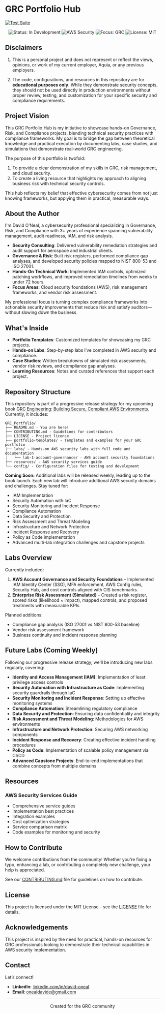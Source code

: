 # GRC Portfolio Hub

  [![Test Suite](https://github.com/ajy0127/grc_portfolio/actions/workflows/test.yml/badge.svg)](https://github.com/ajy0127/grc_portfolio/actions/workflows/test.yml)


<p align="center">
  <img src="https://img.shields.io/badge/Status-In%20Development-yellow" alt="Status: In Development">
  <img src="https://img.shields.io/badge/AWS-Security-orange" alt="AWS Security">
  <img src="https://img.shields.io/badge/Focus-GRC-blue" alt="Focus: GRC">
  <img src="https://img.shields.io/badge/License-MIT-green" alt="License: MIT">
</p>

## Disclaimers

1. This is a personal project and does not represent or reflect the views, opinions, or work of my current employer, Aquia, or any previous employers.

2. The code, configurations, and resources in this repository are for **educational purposes only**. While they demonstrate security concepts, they should not be used directly in production environments without proper review, testing, and customization for your specific security and compliance requirements.

## Project Vision

This GRC Portfolio Hub is my initiative to showcase hands-on Governance, Risk, and Compliance projects, blending technical security practices with compliance frameworks. My goal is to bridge the gap between theoretical knowledge and practical execution by documenting labs, case studies, and simulations that demonstrate real-world GRC engineering.

The purpose of this portfolio is twofold:
1. To provide a clear demonstration of my skills in GRC, risk management, and cloud security.
2. To create a living resource that highlights my approach to aligning business risk with technical security controls.

This hub reflects my belief that effective cybersecurity comes from not just knowing frameworks, but applying them in practical, measurable ways.

## About the Author

I'm David O’Neal, a cybersecurity professional specializing in Governance, Risk, and Compliance with 3+ years of experience spanning vulnerability management, audit readiness, IAM, and risk analysis.

- **Security Consulting**: Delivered vulnerability remediation strategies and audit support for aerospace and industrial clients.
- **Governance & Risk**: Built risk registers, performed compliance gap analyses, and developed security policies mapped to NIST 800-53 and ISO 27001.
- **Hands-On Technical Work**: Implemented IAM controls, optimized patching workflows, and improved remediation timelines from weeks to under 72 hours.
- **Focus Areas**: Cloud security foundations (AWS), risk management frameworks, and vendor risk assessment.

My professional focus is turning complex compliance frameworks into actionable security improvements that reduce risk and satisfy auditors—without slowing down the business.

## What's Inside

- **Portfolio Templates**: Customized templates for showcasing my GRC projects.
- **Hands-on Labs**: Step-by-step labs I’ve completed in AWS security and compliance.
- **Case Studies**: Written breakdowns of simulated risk assessments, vendor risk reviews, and compliance gap analyses.
- **Learning Resources**: Notes and curated references that support each project.

## Repository Structure

This repository is part of a progressive release strategy for my upcoming book [GRC Engineering: Building Secure, Compliant AWS Environments](https://grcengineeringbook.com/). Currently, it includes:

```
GRC_Portfolio/
├── README.md - You are here!
├── CONTRIBUTING.md - Guidelines for contributors
├── LICENSE - Project license
├── portfolio-templates/ - Templates and examples for your GRC portfolio
├── labs/ - Hands-on AWS security labs with full code and documentation
│   └── lab-1-account-governance/ - AWS account security foundations 
├── resources/ - AWS security services guide
└── config/ - Configuration files for testing and development
```

**Coming Soon:** Additional labs will be released weekly, leading up to the book launch. Each new lab will introduce additional AWS security domains and challenges. Stay tuned for:

- IAM Implementation
- Security Automation with IaC
- Security Monitoring and Incident Response
- Compliance Automation
- Data Security and Protection
- Risk Assessment and Threat Modeling
- Infrastructure and Network Protection
- Incident Response and Recovery
- Policy as Code implementation
- Advanced multi-lab integration challenges and capstone projects

## Labs Overview

Currently included:

1. **AWS Account Governance and Security Foundations** – Implemented IAM Identity Center (SSO), MFA enforcement, AWS Config rules, Security Hub, and cost controls aligned with CIS benchmarks.
2. **Enterprise Risk Assessment (Simulated)** – Created a risk register, scored risks (likelihood × impact), mapped controls, and proposed treatments with measurable KPIs.

Planned additions:
- Compliance gap analysis (ISO 27001 vs NIST 800-53 baseline)
- Vendor risk assessment framework
- Business continuity and incident response planning

## Future Labs (Coming Weekly)

Following our progressive release strategy, we'll be introducing new labs regularly, covering:

- **Identity and Access Management (IAM)**: Implementation of least privilege access controls
- **Security Automation with Infrastructure as Code**: Implementing security guardrails through IaC
- **Security Monitoring and Incident Response**: Setting up effective monitoring systems
- **Compliance Automation**: Streamlining regulatory compliance
- **Data Security and Protection**: Ensuring data confidentiality and integrity
- **Risk Assessment and Threat Modeling**: Methodologies for AWS environments
- **Infrastructure and Network Protection**: Securing AWS networking components
- **Incident Response and Recovery**: Creating effective incident handling procedures
- **Policy as Code**: Implementation of scalable policy management via CI/CD
- **Advanced Capstone Projects**: End-to-end implementations that combine concepts from multiple domains

## Resources

### AWS Security Services Guide
- Comprehensive service guides
- Implementation best practices
- Integration examples
- Cost optimization strategies
- Service comparison matrix
- Code examples for monitoring and security


## How to Contribute

We welcome contributions from the community! Whether you're fixing a typo, enhancing a lab, or contributing a completely new challenge, your help is appreciated.

See our [CONTRIBUTING.md](CONTRIBUTING.md) file for guidelines on how to contribute.

## License

This project is licensed under the MIT License - see the [LICENSE](LICENSE) file for details.

## Acknowledgements

This project is inspired by the need for practical, hands-on resources for GRC professionals looking to demonstrate their technical capabilities in AWS security implementation.

## Contact

Let’s connect!  
- **LinkedIn**: [linkedin.com/in/david-oneal](https://www.linkedin.com/in/david-oneal)  
- **Email**: onealdavide@gmail.com  

---

<p align="center">Created for the GRC community</p>
